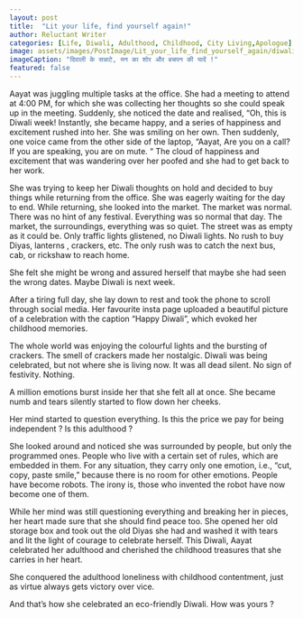 ```yaml
---
layout: post
title:  "Lit your life, find yourself again!"
author: Reluctant Writer
categories: [Life, Diwali, Adulthood, Childhood, City Living,Apologue]
image: assets/images/PostImage/Lit_your_life_find_yourself_again/diwali.png
imageCaption: "दिवाली के सन्नाटे, मन का शोर और बचपन की यादें !"
featured: false
---
```


Aayat was juggling multiple tasks at the office. She had a meeting to attend at 4:00 PM, for which she was collecting her thoughts so she could speak up in the meeting. Suddenly, she noticed the date and realised, “Oh, this is Diwali week! Instantly, she became happy, and a series of happiness and excitement rushed into her. She was smiling on her own. Then suddenly, one voice came from the other side of the laptop, “Aayat, Are you on a call? If you are speaking, you are on mute. “ The cloud of happiness and excitement that was wandering over her poofed and she had to get back to her work.

She was trying to keep her Diwali thoughts on hold and decided to buy things while returning from the office. She was eagerly waiting for the day to end. While returning, she looked into the market. The market was normal. There was no hint of any festival. Everything was so normal that day. The market, the surroundings, everything was so quiet. The street was as empty as it could be. Only traffic lights glistened, no Diwali lights. No rush to buy Diyas, lanterns , crackers, etc. The only rush was to catch the next bus, cab, or rickshaw to reach home.

She felt she might be wrong and assured herself that maybe she had seen the wrong dates. Maybe Diwali is next week.

After a tiring full day, she lay down to rest and took the phone to scroll through social media. Her favourite insta page uploaded a beautiful picture of a celebration with the caption “Happy Diwali”, which evoked her childhood memories.

The whole world was enjoying the colourful lights and the bursting of crackers. The smell of crackers made her nostalgic. Diwali was being celebrated, but not where she is living now. It was all dead silent. No sign of festivity. Nothing.

A million emotions burst inside her that she felt all at once. She became numb and tears silently started to flow down her cheeks.

Her mind started to question everything. Is this the price we pay for being independent ? Is this adulthood ?

She looked around and noticed she was surrounded by people, but only the programmed ones. People who live with a certain set of rules, which are embedded in them. For any situation, they carry only one emotion, i.e., “cut, copy, paste smile,” because there is no room for other emotions. People have become robots. The irony is, those who invented the robot have now become one of them.

While her mind was still questioning everything and breaking her in pieces, her heart made sure that she should find peace too. She opened her old storage box and took out the old Diyas she had and washed it with tears and lit the light of courage to celebrate herself. This Diwali, Aayat celebrated her adulthood and cherished the childhood treasures that she carries in her heart.

She conquered the adulthood loneliness with childhood contentment, just as virtue always gets victory over vice.

And that’s how she celebrated an eco-friendly Diwali. How was yours ?

